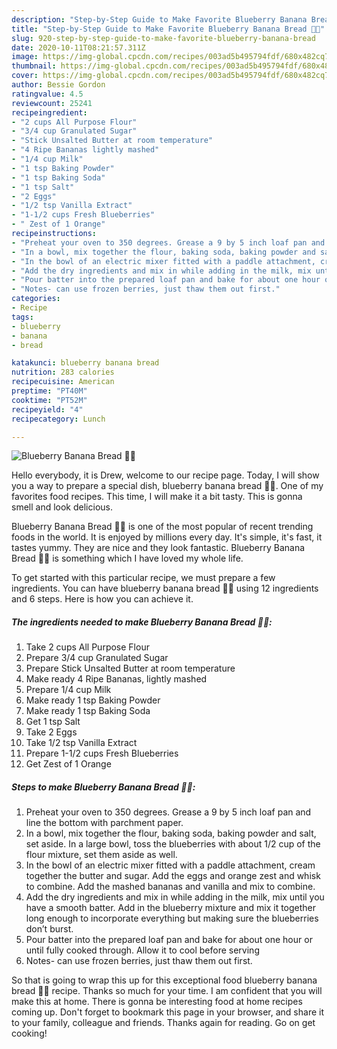 ```yaml
---
description: "Step-by-Step Guide to Make Favorite Blueberry Banana Bread 🍌🍞"
title: "Step-by-Step Guide to Make Favorite Blueberry Banana Bread 🍌🍞"
slug: 920-step-by-step-guide-to-make-favorite-blueberry-banana-bread
date: 2020-10-11T08:21:57.311Z
image: https://img-global.cpcdn.com/recipes/003ad5b495794fdf/680x482cq70/blueberry-banana-bread-🍌🍞-recipe-main-photo.jpg
thumbnail: https://img-global.cpcdn.com/recipes/003ad5b495794fdf/680x482cq70/blueberry-banana-bread-🍌🍞-recipe-main-photo.jpg
cover: https://img-global.cpcdn.com/recipes/003ad5b495794fdf/680x482cq70/blueberry-banana-bread-🍌🍞-recipe-main-photo.jpg
author: Bessie Gordon
ratingvalue: 4.5
reviewcount: 25241
recipeingredient:
- "2 cups All Purpose Flour"
- "3/4 cup Granulated Sugar"
- "Stick Unsalted Butter at room temperature"
- "4 Ripe Bananas lightly mashed"
- "1/4 cup Milk"
- "1 tsp Baking Powder"
- "1 tsp Baking Soda"
- "1 tsp Salt"
- "2 Eggs"
- "1/2 tsp Vanilla Extract"
- "1-1/2 cups Fresh Blueberries"
- " Zest of 1 Orange"
recipeinstructions:
- "Preheat your oven to 350 degrees. Grease a 9 by 5 inch loaf pan and line the bottom with parchment paper."
- "In a bowl, mix together the flour, baking soda, baking powder and salt, set aside. In a large bowl, toss the blueberries with about 1/2 cup of the flour mixture, set them aside as well."
- "In the bowl of an electric mixer fitted with a paddle attachment, cream together the butter and sugar. Add the eggs and orange zest and whisk to combine. Add the mashed bananas and vanilla and mix to combine."
- "Add the dry ingredients and mix in while adding in the milk, mix until you have a smooth batter. Add in the blueberry mixture and mix it together long enough to incorporate everything but making sure the blueberries don’t burst."
- "Pour batter into the prepared loaf pan and bake for about one hour or until fully cooked through. Allow it to cool before serving"
- "Notes- can use frozen berries, just thaw them out first."
categories:
- Recipe
tags:
- blueberry
- banana
- bread

katakunci: blueberry banana bread 
nutrition: 283 calories
recipecuisine: American
preptime: "PT40M"
cooktime: "PT52M"
recipeyield: "4"
recipecategory: Lunch

---
```



![Blueberry Banana Bread 🍌🍞](https://img-global.cpcdn.com/recipes/003ad5b495794fdf/680x482cq70/blueberry-banana-bread-🍌🍞-recipe-main-photo.jpg)

Hello everybody, it is Drew, welcome to our recipe page. Today, I will show you a way to prepare a special dish, blueberry banana bread 🍌🍞. One of my favorites food recipes. This time, I will make it a bit tasty. This is gonna smell and look delicious.

Blueberry Banana Bread 🍌🍞 is one of the most popular of recent trending foods in the world. It is enjoyed by millions every day. It's simple, it's fast, it tastes yummy. They are nice and they look fantastic. Blueberry Banana Bread 🍌🍞 is something which I have loved my whole life.




To get started with this particular recipe, we must prepare a few ingredients. You can have blueberry banana bread 🍌🍞 using 12 ingredients and 6 steps. Here is how you can achieve it.

<!--inarticleads1-->

##### The ingredients needed to make Blueberry Banana Bread 🍌🍞:

1. Take 2 cups All Purpose Flour
1. Prepare 3/4 cup Granulated Sugar
1. Prepare Stick Unsalted Butter at room temperature
1. Make ready 4 Ripe Bananas, lightly mashed
1. Prepare 1/4 cup Milk
1. Make ready 1 tsp Baking Powder
1. Make ready 1 tsp Baking Soda
1. Get 1 tsp Salt
1. Take 2 Eggs
1. Take 1/2 tsp Vanilla Extract
1. Prepare 1-1/2 cups Fresh Blueberries
1. Get  Zest of 1 Orange




<!--inarticleads2-->

##### Steps to make Blueberry Banana Bread 🍌🍞:

1. Preheat your oven to 350 degrees. Grease a 9 by 5 inch loaf pan and line the bottom with parchment paper.
1. In a bowl, mix together the flour, baking soda, baking powder and salt, set aside. In a large bowl, toss the blueberries with about 1/2 cup of the flour mixture, set them aside as well.
1. In the bowl of an electric mixer fitted with a paddle attachment, cream together the butter and sugar. Add the eggs and orange zest and whisk to combine. Add the mashed bananas and vanilla and mix to combine.
1. Add the dry ingredients and mix in while adding in the milk, mix until you have a smooth batter. Add in the blueberry mixture and mix it together long enough to incorporate everything but making sure the blueberries don’t burst.
1. Pour batter into the prepared loaf pan and bake for about one hour or until fully cooked through. Allow it to cool before serving
1. Notes- can use frozen berries, just thaw them out first.




So that is going to wrap this up for this exceptional food blueberry banana bread 🍌🍞 recipe. Thanks so much for your time. I am confident that you will make this at home. There is gonna be interesting food at home recipes coming up. Don't forget to bookmark this page in your browser, and share it to your family, colleague and friends. Thanks again for reading. Go on get cooking!
